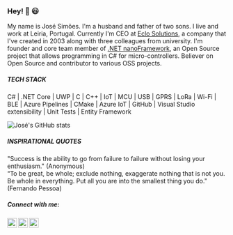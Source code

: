 ### Hey! 👋 :smiley:

My name is José Simões. I'm a husband and father of two sons. I live and work at Leiria, Portugal.
Currently I'm CEO at [Eclo Solutions](http://www.eclo.solutions), a company that I've created in 2003 along with three colleagues from university.
I'm founder and core team member of [.NET nanoFramework](https://www.nanoframework.net), an Open Source project that allows programming in C# for micro-controllers.
Believer on Open Source and contributor to various OSS projects.

##### TECH STACK

C# | .NET Core | UWP | C | C++ | IoT | MCU | USB | GPRS | LoRa | Wi-Fi | BLE | Azure Pipelines | CMake | Azure IoT | GitHub | Visual Studio extensibility | Unit Tests | Entity Framework

![José's GitHub stats](https://github-readme-stats.vercel.app/api?username=josesimoes)

##### INSPIRATIONAL QUOTES

"Success is the ability to go from failure to failure without losing your enthusiasm." (Anonymous)
<br/>
“To be great, be whole; exclude nothing, exaggerate nothing that is not you. Be whole in everything. Put all you are into the smallest thing you do." (Fernando Pessoa)

##### Connect with me:
[<img align="left" alt="Blog" width="22px" src="https://cdn.jsdelivr.net/npm/simple-icons@v3/icons/wordpress.svg" />](https://jsimoesblog.wordpress.com/)
[<img align="left" alt="Twitter" width="22px" src="https://cdn.jsdelivr.net/npm/simple-icons@v3/icons/twitter.svg" />](https://twitter.com/Jose_Simoes)
[<img align="left" alt="LinkedIn" width="22px" src="https://cdn.jsdelivr.net/npm/simple-icons@v3/icons/linkedin.svg" />](https://www.linkedin.com/in/jose-simoes-eclo)

